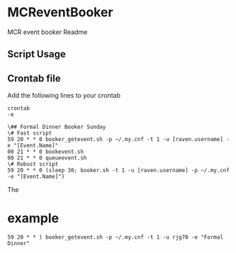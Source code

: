 MCReventBooker
==============

MCR event booker Readme


Script Usage
-------------

## Crontab file
Add the following lines to your crontab <pre><code>crontab -e</code></pre>

<pre><code>\## Formal Dinner Booker Sunday
\# Fast script
59 20 * * 0 booker_getevent.sh -p ~/.my.cnf -t 1 -u [raven.username] -e "[Event.Name]"
00 21 * * 0 bookevent.sh
00 21 * * 0 queueevent.sh 
\# Robust script
59 20 * * 0 (sleep 30; booker.sh -t 1 -u [raven.username] -p ~/.my.cnf -e "[Event.Name]")
</code></pre>

The

# example
<pre><code>59 20 * * ) booker_getevent.sh -p ~/.my.cnf -t 1 -u rjg70 -e "Formal Dinner"</code></pre>

